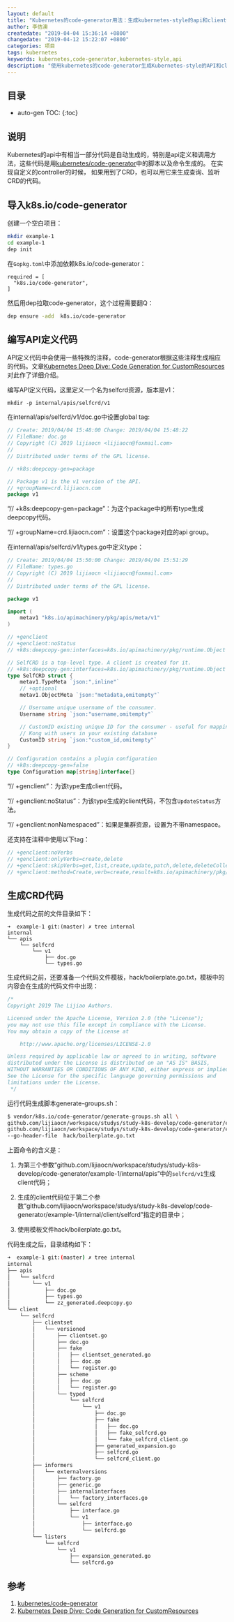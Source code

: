 ```yaml
---
layout: default
title: "Kubernetes的code-generator用法：生成kubernetes-style的api和client代码"
author: 李佶澳
createdate: "2019-04-04 15:36:14 +0800"
changedate: "2019-04-12 15:22:07 +0800"
categories: 项目
tags: kubernetes
keywords: kubernetes,code-generator,kubernetes-style,api
description: "使用kubernetes的code-generator生成Kubernetes-style的API和client代码，查询、监听CRD"
---
```


## 目录
* auto-gen TOC:
{:toc}

## 说明

Kubernetes的api中有相当一部分代码是自动生成的，特别是api定义和调用方法，这些代码是用[kubernetes/code-generator](https://github.com/kubernetes/code-generator)中的脚本以及命令生成的。
在实现自定义的controller的时候， 如果用到了CRD，也可以用它来生成查询、监听CRD的代码。

## 导入k8s.io/code-generator

创建一个空白项目：

```sh
mkdir example-1
cd example-1
dep init
```

在`Gopkg.toml`中添加依赖k8s.io/code-generator：

```
required = [
  "k8s.io/code-generator",
]
```

然后用dep拉取code-generator，这个过程需要翻Q：

```sh
dep ensure -add  k8s.io/code-generator
```

## 编写API定义代码

API定义代码中会使用一些特殊的注释，code-generator根据这些注释生成相应的代码。文章[Kubernetes Deep Dive: Code Generation for CustomResources][2]对此作了详细介绍。

编写API定义代码，这里定义一个名为selfcrd资源，版本是v1：

```
mkdir -p internal/apis/selfcrd/v1
```

在internal/apis/selfcrd/v1/doc.go中设置global tag: 

```go
// Create: 2019/04/04 15:48:00 Change: 2019/04/04 15:48:22
// FileName: doc.go
// Copyright (C) 2019 lijiaocn <lijiaocn@foxmail.com>
//
// Distributed under terms of the GPL license.

// +k8s:deepcopy-gen=package

// Package v1 is the v1 version of the API.
// +groupName=crd.lijiaocn.com
package v1
```

“// +k8s:deepcopy-gen=package”：为这个package中的所有type生成deepcopy代码。

“// +groupName=crd.lijiaocn.com”：设置这个package对应的api group。

在internal/apis/selfcrd/v1/types.go中定义type：

```go
// Create: 2019/04/04 15:50:00 Change: 2019/04/04 15:51:29
// FileName: types.go
// Copyright (C) 2019 lijiaocn <lijiaocn@foxmail.com>
//
// Distributed under terms of the GPL license.

package v1

import (
	metav1 "k8s.io/apimachinery/pkg/apis/meta/v1"
)

// +genclient
// +genclient:noStatus
// +k8s:deepcopy-gen:interfaces=k8s.io/apimachinery/pkg/runtime.Object

// SelfCRD is a top-level type. A client is created for it.
// +k8s:deepcopy-gen:interfaces=k8s.io/apimachinery/pkg/runtime.Object
type SelfCRD struct {
	metav1.TypeMeta `json:",inline"`
	// +optional
	metav1.ObjectMeta `json:"metadata,omitempty"`

	// Username unique username of the consumer.
	Username string `json:"username,omitempty"`

	// CustomID existing unique ID for the consumer - useful for mapping
	// Kong with users in your existing database
	CustomID string `json:"custom_id,omitempty"`
}

// Configuration contains a plugin configuration
// +k8s:deepcopy-gen=false
type Configuration map[string]interface{}
```

“// +genclient”：为该type生成client代码。

“// +genclient:noStatus”：为该type生成的client代码，不包含`UpdateStatus`方法。 

“// +genclient:nonNamespaced”：如果是集群资源，设置为不带namespace。

还支持在注释中使用以下tag：

```go
// +genclient:noVerbs
// +genclient:onlyVerbs=create,delete
// +genclient:skipVerbs=get,list,create,update,patch,delete,deleteCollection,watch
// +genclient:method=Create,verb=create,result=k8s.io/apimachinery/pkg/apis/meta/v1.Status
```

## 生成CRD代码

生成代码之前的文件目录如下：

```
➜  example-1 git:(master) ✗ tree internal
internal
└── apis
    └── selfcrd
        └── v1
            ├── doc.go
            └── types.go
```

生成代码之前，还要准备一个代码文件模板，hack/boilerplate.go.txt，模板中的内容会在生成的代码文件中出现：

```go
/*
Copyright 2019 The Lijiao Authors.

Licensed under the Apache License, Version 2.0 (the "License");
you may not use this file except in compliance with the License.
You may obtain a copy of the License at

    http://www.apache.org/licenses/LICENSE-2.0

Unless required by applicable law or agreed to in writing, software
distributed under the License is distributed on an "AS IS" BASIS,
WITHOUT WARRANTIES OR CONDITIONS OF ANY KIND, either express or implied.
See the License for the specific language governing permissions and
limitations under the License.
 */
```

运行代码生成脚本generate-groups.sh：

```sh
$ vendor/k8s.io/code-generator/generate-groups.sh all \
github.com/lijiaocn/workspace/studys/study-k8s-develop/code-generator/example-1/internal/client/selfcrd     \
github.com/lijiaocn/workspace/studys/study-k8s-develop/code-generator/example-1/internal/apis selfcrd:v1  \
--go-header-file  hack/boilerplate.go.txt
```

上面命令的含义是：

1. 为第三个参数“github.com/lijiaocn/workspace/studys/study-k8s-develop/code-generator/example-1/internal/apis”中的`selfcrd/v1`生成client代码；

2. 生成的client代码位于第二个参数“github.com/lijiaocn/workspace/studys/study-k8s-develop/code-generator/example-1/internal/client/selfcrd”指定的目录中；

3. 使用模板文件hack/boilerplate.go.txt。

代码生成之后，目录结构如下：

```sh
➜  example-1 git:(master) ✗ tree internal
internal
├── apis
│   └── selfcrd
│       └── v1
│           ├── doc.go
│           ├── types.go
│           └── zz_generated.deepcopy.go
└── client
    └── selfcrd
        ├── clientset
        │   └── versioned
        │       ├── clientset.go
        │       ├── doc.go
        │       ├── fake
        │       │   ├── clientset_generated.go
        │       │   ├── doc.go
        │       │   └── register.go
        │       ├── scheme
        │       │   ├── doc.go
        │       │   └── register.go
        │       └── typed
        │           └── selfcrd
        │               └── v1
        │                   ├── doc.go
        │                   ├── fake
        │                   │   ├── doc.go
        │                   │   ├── fake_selfcrd.go
        │                   │   └── fake_selfcrd_client.go
        │                   ├── generated_expansion.go
        │                   ├── selfcrd.go
        │                   └── selfcrd_client.go
        ├── informers
        │   └── externalversions
        │       ├── factory.go
        │       ├── generic.go
        │       ├── internalinterfaces
        │       │   └── factory_interfaces.go
        │       └── selfcrd
        │           ├── interface.go
        │           └── v1
        │               ├── interface.go
        │               └── selfcrd.go
        └── listers
            └── selfcrd
                └── v1
                    ├── expansion_generated.go
                    └── selfcrd.go

```

## 参考

1. [kubernetes/code-generator][1]
2. [Kubernetes Deep Dive: Code Generation for CustomResources][2]

[1]: https://github.com/kubernetes/code-generator/ "kubernetes/code-generator"
[2]: https://blog.openshift.com/kubernetes-deep-dive-code-generation-customresources/ "Kubernetes Deep Dive: Code Generation for CustomResources"
